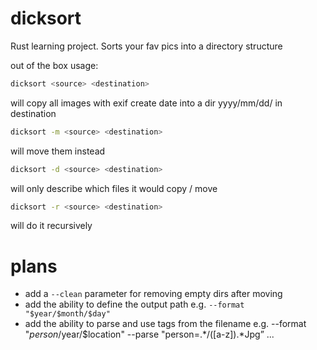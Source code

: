 # dicksort
Rust learning project. Sorts your fav pics into a directory structure

out of the box usage:
```bash
dicksort <source> <destination>
```
will copy all images with exif create date into a dir yyyy/mm/dd/ in destination

```bash
dicksort -m <source> <destination>
```
will move them instead

```bash
dicksort -d <source> <destination>
```
will only describe which files it would copy / move

```bash
dicksort -r <source> <destination>
```
will do it recursively

# plans

* add a `--clean` parameter for removing empty dirs after moving
* add the ability to define the output path e.g. `--format "$year/$month/$day"`
* add the ability to parse and use tags from the filename e.g. --format "$person/$year/$location" --parse "person=.*/([a-z]).*Jpg” ...



